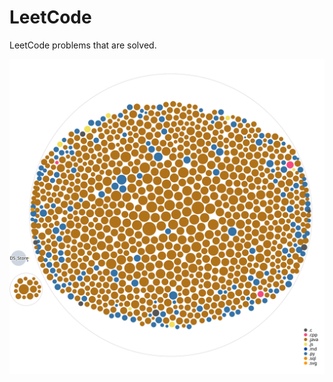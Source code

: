 # LeetCode
LeetCode problems that are solved.

![A Sample Structure](https://github.com/Rohithv07/LeetCode/blob/master/diagram.svg)
